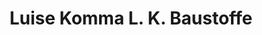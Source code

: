 ---
title: "Luise Komma L. K. Baustoffe"
url: /thiersheim/luise-komma-l-k-baustoffe/
shop: Baustoffe
---